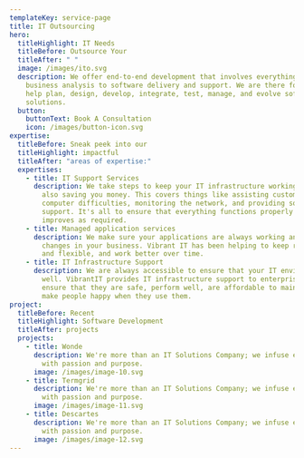```yaml
---
templateKey: service-page
title: IT Outsourcing
hero:
  titleHighlight: IT Needs
  titleBefore: Outsource Your
  titleAfter: " "
  image: /images/ito.svg
  description: We offer end-to-end development that involves everything from
    business analysis to software delivery and support. We are there for you to
    help plan, design, develop, integrate, test, manage, and evolve software
    solutions.
  button:
    buttonText: Book A Consultation
    icon: /images/button-icon.svg
expertise:
  titleBefore: Sneak peek into our
  titleHighlight: impactful
  titleAfter: "areas of expertise:"
  expertises:
    - title: IT Support Services
      description: We take steps to keep your IT infrastructure working properly while
        also saving you money. This covers things like assisting customers with
        computer difficulties, monitoring the network, and providing software
        support. It's all to ensure that everything functions properly and
        improves as required.
    - title: Managed application services
      description: We make sure your applications are always working and keep up with
        changes in your business. Vibrant IT has been helping to keep reliable,
        and flexible, and work better over time.
    - title: IT Infrastructure Support
      description: We are always accessible to ensure that your IT environment runs
        well. VibrantIT provides IT infrastructure support to enterprises. We
        ensure that they are safe, perform well, are affordable to maintain, and
        make people happy when they use them.
project:
  titleBefore: Recent
  titleHighlight: Software Development
  titleAfter: projects
  projects:
    - title: Wonde
      description: We're more than an IT Solutions Company; we infuse every project
        with passion and purpose.
      image: /images/image-10.svg
    - title: Termgrid
      description: We're more than an IT Solutions Company; we infuse every project
        with passion and purpose.
      image: /images/image-11.svg
    - title: Descartes
      description: We're more than an IT Solutions Company; we infuse every project
        with passion and purpose.
      image: /images/image-12.svg
---
```

